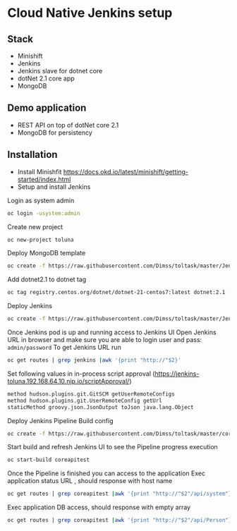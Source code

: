 # Cloud Native Jenkins setup

## Stack 
 - Minishift 
 - Jenkins 
 - Jenkins slave for dotnet core
 - dotNet 2.1 core app
 - MongoDB 
## Demo application
- REST API on top of dotNet core 2.1 
- MongoDB for persistency 
## Installation
- Install Minishfit https://docs.okd.io/latest/minishift/getting-started/index.html
- Setup and install Jenkins

Login as system admin 
```bash
oc login -usystem:admin
```
Create new project
```bash
oc new-project toluna
```
Deploy MongoDB template
```bash 
oc create -f https://raw.githubusercontent.com/Dimss/toltask/master/Jenkins/mongodb-ephemeral-template.json -n openshift
```
 Add dotnet2.1 to dotnet tag
```bash
oc tag registry.centos.org/dotnet/dotnet-21-centos7:latest dotnet:2.1 -n openshift
```
Deploy Jenkins
```bash
oc create -f https://raw.githubusercontent.com/Dimss/toltask/master/Jenkins/jenkins.yaml
```
Once Jenkins pod is up and running access to Jenkins UI
Open Jenkins URL in browser and make sure you are able to login 
user and pass: `admin/password`
To get Jenkins URL run
```bash
oc get routes | grep jenkins |awk '{print "http://"$2}'
```
Set following values in in-process script approval (https://jenkins-toluna.192.168.64.10.nip.io/scriptApproval/)
```bash
method hudson.plugins.git.GitSCM getUserRemoteConfigs
method hudson.plugins.git.UserRemoteConfig getUrl
staticMethod groovy.json.JsonOutput toJson java.lang.Object
```
Deploy Jenkins Pipeline Build config
```bash
oc create -f https://raw.githubusercontent.com/Dimss/toltask/master/coreapitest/ocp/ci/bc.yaml
``` 
Start build and refresh Jenkins UI to see the Pipeline progress execution
```bash
oc start-build coreapitest
```
Once the Pipeline is finished you can access to the application 
Exec application status URL , should response with host name
```bash
oc get routes | grep coreapitest |awk '{print "http://"$2"/api/system"}' | xargs curl
``` 
Exec application DB access, should response with empty array
```bash
oc get routes | grep coreapitest |awk '{print "http://"$2"/api/Person"}' | xargs curl
``` 

   